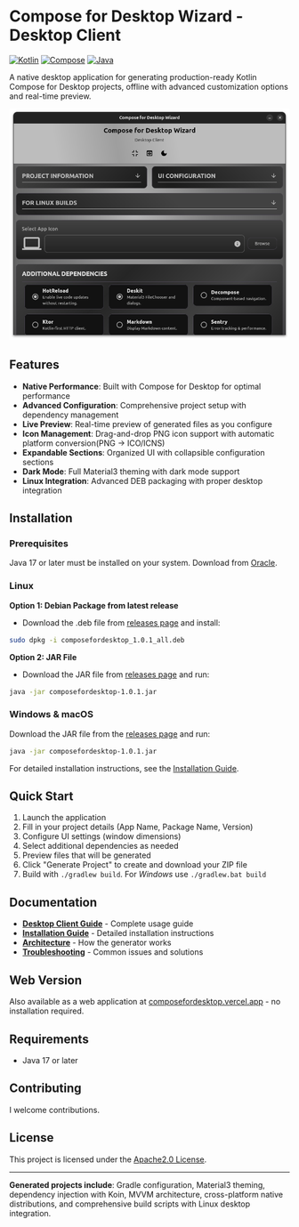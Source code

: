 # Compose for Desktop Wizard - Desktop Client

[![Kotlin](https://img.shields.io/badge/Kotlin-2.1.20-blue.svg?logo=kotlin)](https://kotlinlang.org)
[![Compose](https://img.shields.io/badge/Compose-1.9.0-blue.svg?logo=jetpack-compose)](https://www.jetbrains.com/lp/compose-multiplatform/)
[![Java](https://img.shields.io/badge/Java-17+-blue.svg)](https://www.oracle.com/java/technologies/javase/jdk17-archive-downloads.html)

A native desktop application for generating production-ready Kotlin Compose for Desktop projects, offline with advanced customization options and real-time preview.

![Desktop Client Screenshot](media/desktop-dark.png)

## Features

- **Native Performance**: Built with Compose for Desktop for optimal performance
- **Advanced Configuration**: Comprehensive project setup with dependency management
- **Live Preview**: Real-time preview of generated files as you configure
- **Icon Management**: Drag-and-drop PNG icon support with automatic platform conversion(PNG -> ICO/ICNS)
- **Expandable Sections**: Organized UI with collapsible configuration sections
- **Dark Mode**: Full Material3 theming with dark mode support
- **Linux Integration**: Advanced DEB packaging with proper desktop integration

## Installation

### Prerequisites

Java 17 or later must be installed on your system. Download from [Oracle](https://www.oracle.com/java/technologies/javase/jdk17-archive-downloads.html).

### Linux

**Option 1: Debian Package from latest release**
- Download the .deb file from [releases page](https://github.com/zahid4kh/compose-for-desktop/releases) and install:
```bash
sudo dpkg -i composefordesktop_1.0.1_all.deb
```

**Option 2: JAR File**
- Download the JAR file from [releases page](https://github.com/zahid4kh/compose-for-desktop/releases)  and run:
```bash
java -jar composefordesktop-1.0.1.jar
```

### Windows & macOS

Download the JAR file from the [releases page](https://github.com/zahid4kh/compose-for-desktop/releases) and run:

```bash
java -jar composefordesktop-1.0.1.jar
```

For detailed installation instructions, see the [Installation Guide](https://github.com/zahid4kh/compose-for-desktop/wiki/Installation).

## Quick Start

1. Launch the application
2. Fill in your project details (App Name, Package Name, Version)
3. Configure UI settings (window dimensions)
4. Select additional dependencies as needed
5. Preview files that will be generated
6. Click "Generate Project" to create and download your ZIP file
7. Build with `./gradlew build`. For *Windows* use `./gradlew.bat build`

## Documentation

- **[Desktop Client Guide](https://github.com/zahid4kh/compose-for-desktop/wiki/Desktop-Client-Guide)** - Complete usage guide
- **[Installation Guide](https://github.com/zahid4kh/compose-for-desktop/wiki/Installation)** - Detailed installation instructions
- **[Architecture](https://github.com/zahid4kh/compose-for-desktop/wiki/Architecture)** - How the generator works
- **[Troubleshooting](https://github.com/zahid4kh/compose-for-desktop/wiki/Troubleshooting)** - Common issues and solutions

## Web Version

Also available as a web application at [composefordesktop.vercel.app](https://composefordesktop.vercel.app/) - no installation required.

## Requirements

- Java 17 or later

## Contributing

I welcome contributions.

## License

This project is licensed under the [Apache2.0 License](LICENSE).

---

**Generated projects include**: Gradle configuration, Material3 theming, dependency injection with Koin, MVVM architecture, cross-platform native distributions, and comprehensive build scripts with Linux desktop integration.